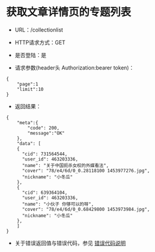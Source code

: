 # 获取文章详情页的专题列表

- URL：/collectionlist 

- HTTP请求方式：GET

- 是否登陆：是

- 请求参数(header头 Authorization:bearer token)：

```
{
    "page":1
    "limit":10
}

```

- 返回结果：

```
{
    "meta":{
        "code": 200,
        "message":"OK"
    },
    "data": [
    {
      "cid": 731564544,
      "user_id": 463203336,
      "name": "关于中国扼杀女权的外媒看法",
      "cover": "78/e4/6d/0_0.28118100 1453977276.jpg",
      "nickname": "小冬瓜"
    },
    {
      "cid": 639364104,
      "user_id": 463203336,
      "name": "小伙子 你够可以的呀",
      "cover": "78/e4/6d/0_0.68429800 1453973984.jpg",
      "nickname": "小冬瓜"
    },
    ]   
}

```

- 关于错误返回值与错误代码，参见 [错误代码说明](../README.md)